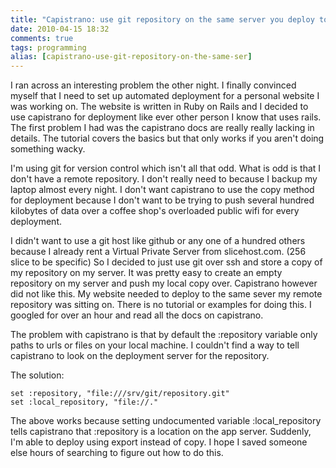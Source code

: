 ```yaml
---
title: "Capistrano: use git repository on the same server you deploy to"
date: 2010-04-15 18:32
comments: true
tags: programming
alias: [capistrano-use-git-repository-on-the-same-ser]
---
```

I ran across an interesting problem the other night. I finally convinced myself that I need to set up automated deployment for a personal website I was working on. The website is written in Ruby on Rails and I decided to use capistrano for deployment like ever other person I know that uses rails. The first problem I had was the capistrano docs are really really lacking in details. The tutorial covers the basics but that only works if you aren't doing something wacky.

I'm using git for version control which isn't all that odd. What is odd is that I don't have a remote repository. I don't really need to because I backup my laptop almost every night.  I don't want capistrano to use the copy method for deployment because I don't want to be trying to push several hundred kilobytes of data over a coffee shop's overloaded public wifi for every deployment.

I didn't want to use a git host like github or any one of a hundred others because I already rent a Virtual Private Server from slicehost.com. (256 slice to be specific) So I decided to just use git over ssh and store a copy of my repository on my server. It was pretty easy to create an empty repository on my server and push my local copy over. Capistrano however did not like this. My website needed to deploy to the same sever my remote repository was sitting on. There is no tutorial or examples for doing this. I googled for over an hour and read all the docs on capistrano.

The problem with capistrano is that by default the :repository variable only paths to urls or files on your local machine. I couldn't find a way to tell capistrano to look on the deployment server for the repository.

The solution:

    set :repository, "file:///srv/git/repository.git"
    set :local_repository, "file://."

The above works because setting undocumented variable :local_repository tells capistrano that :repository is a location on the app server. Suddenly, I'm able to deploy using export instead of copy. I hope I saved someone else hours of searching to figure out how to do this.

